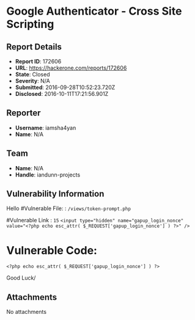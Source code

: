 # Google Authenticator - Cross Site Scripting

## Report Details
- **Report ID**: 172606
- **URL**: https://hackerone.com/reports/172606
- **State**: Closed
- **Severity**: N/A
- **Submitted**: 2016-09-28T10:52:23.720Z
- **Disclosed**: 2016-10-11T17:21:56.901Z

## Reporter
- **Username**: iamsha4yan
- **Name**: N/A

## Team
- **Name**: N/A
- **Handle**: iandunn-projects

## Vulnerability Information
Hello
#Vulnerable File: :
`/views/token-prompt.php`

#Vulnerable Link : 
`15`
`<input type="hidden" name="gapup_login_nonce" value="<?php echo esc_attr( $_REQUEST['gapup_login_nonce'] ) ?>" />`

# Vulnerable Code:
`<?php echo esc_attr( $_REQUEST['gapup_login_nonce'] ) ?>`

Good Luck/

## Attachments
No attachments
